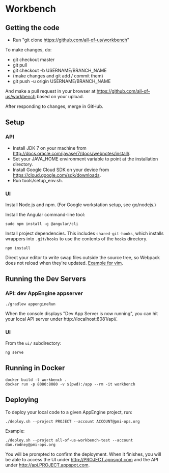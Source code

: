 # Workbench

## Getting the code

* Run "git clone https://github.com/all-of-us/workbench"

To make changes, do:

* git checkout master
* git pull
* git checkout -b USERNAME/BRANCH_NAME
* (make changes and git add / commit them)
* git push -u origin USERNAME/BRANCH_NAME

And make a pull request in your browser at
https://github.com/all-of-us/workbench based on your upload.

After responding to changes, merge in GitHub.

## Setup

### API

* Install JDK 7 on your machine from http://docs.oracle.com/javase/7/docs/webnotes/install/.
* Set your JAVA_HOME environment variable to point at the installation directory.
* Install Google Cloud SDK on your device from https://cloud.google.com/sdk/downloads.
* Run tools/setup_env.sh.

### UI

Install Node.js and npm. (For Google workstation setup, see go/nodejs.)

Install the Angular command-line tool:

```Shell
sudo npm install -g @angular/cli
```

Install project dependencies. This includes `shared-git-hooks`, which installs
wrappers into `.git/hooks` to use the contents of the `hooks` directory.

```Shell
npm install
```

Direct your editor to write swap files outside the source tree, so Webpack
does not reload when they're updated.
[Example for vim](https://github.com/angular/angular-cli/issues/4593).

## Running the Dev Servers

### API: dev AppEngine appserver

```Shell
./gradlew appengineRun
```

When the console displays "Dev App Server is now running", you can hit your
local API server under http://localhost:8081/api/.

### UI

From the `ui/` subdirectory:

```Shell
ng serve
```

## Running in Docker

```
docker build -t workbench .
docker run -p 8080:8080 -v $(pwd):/app --rm -it workbench
```

## Deploying

To deploy your local code to a given AppEngine project, run:

```
./deploy.sh --project PROJECT --account ACCOUNT@pmi-ops.org
```

Example:

```
./deploy.sh --project all-of-us-workbench-test --account dan.rodney@pmi-ops.org
```

You will be prompted to confirm the deployment. When it finishes, you will be able to access the
UI under http://PROJECT.appspot.com and the API under http://api.PROJECT.appspot.com.

